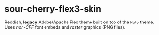 # sour-cherry-flex3-skin
Reddish, **legacy** Adobe/Apache Flex theme built on top of the `Halo` theme. Uses *non-CFF* font embeds and *raster* graphics (PNG files).
